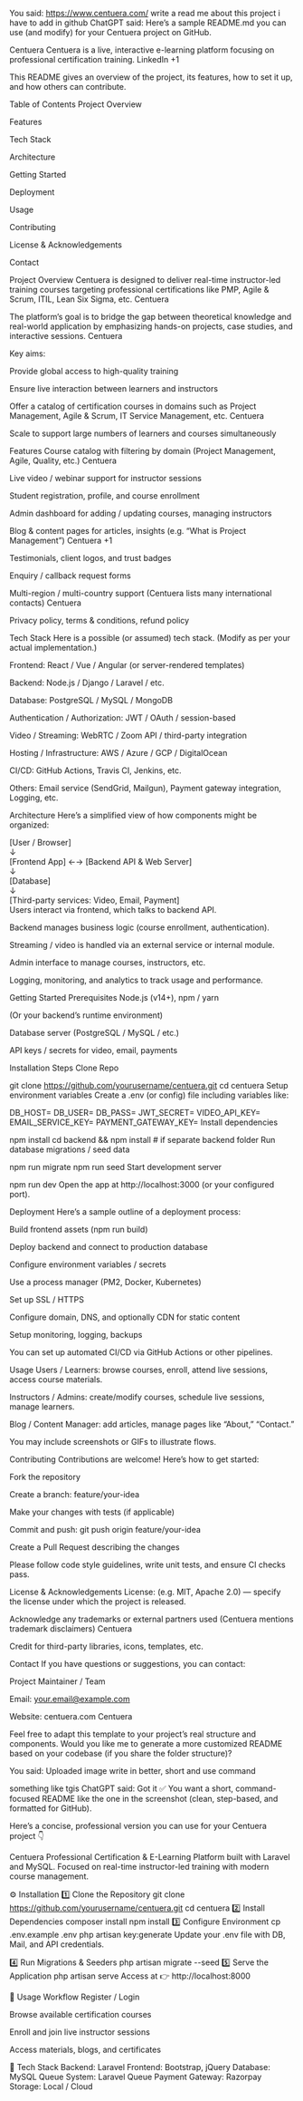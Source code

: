 
You said:
https://www.centuera.com/
write a read me about this project i have to add in github
ChatGPT said:
Here’s a sample README.md you can use (and modify) for your Centuera project on GitHub.

Centuera
Centuera is a live, interactive e-learning platform focusing on professional certification training. 
LinkedIn
+1

This README gives an overview of the project, its features, how to set it up, and how others can contribute.

Table of Contents
Project Overview

Features

Tech Stack

Architecture

Getting Started

Deployment

Usage

Contributing

License & Acknowledgements

Contact

Project Overview
Centuera is designed to deliver real-time instructor-led training courses targeting professional certifications like PMP, Agile & Scrum, ITIL, Lean Six Sigma, etc. 
Centuera

The platform’s goal is to bridge the gap between theoretical knowledge and real-world application by emphasizing hands-on projects, case studies, and interactive sessions. 
Centuera

Key aims:

Provide global access to high-quality training

Ensure live interaction between learners and instructors

Offer a catalog of certification courses in domains such as Project Management, Agile & Scrum, IT Service Management, etc. 
Centuera

Scale to support large numbers of learners and courses simultaneously

Features
Course catalog with filtering by domain (Project Management, Agile, Quality, etc.) 
Centuera

Live video / webinar support for instructor sessions

Student registration, profile, and course enrollment

Admin dashboard for adding / updating courses, managing instructors

Blog & content pages for articles, insights (e.g. “What is Project Management”) 
Centuera
+1

Testimonials, client logos, and trust badges

Enquiry / callback request forms

Multi-region / multi-country support (Centuera lists many international contacts) 
Centuera

Privacy policy, terms & conditions, refund policy

Tech Stack
Here is a possible (or assumed) tech stack. (Modify as per your actual implementation.)

Frontend: React / Vue / Angular (or server-rendered templates)

Backend: Node.js / Django / Laravel / etc.

Database: PostgreSQL / MySQL / MongoDB

Authentication / Authorization: JWT / OAuth / session-based

Video / Streaming: WebRTC / Zoom API / third-party integration

Hosting / Infrastructure: AWS / Azure / GCP / DigitalOcean

CI/CD: GitHub Actions, Travis CI, Jenkins, etc.

Others: Email service (SendGrid, Mailgun), Payment gateway integration, Logging, etc.

Architecture
Here’s a simplified view of how components might be organized:

[User / Browser]  
   ↓  
[Frontend App] ←→ [Backend API & Web Server]  
   ↓  
[Database]  
   ↓  
[Third-party services: Video, Email, Payment]  
Users interact via frontend, which talks to backend API.

Backend manages business logic (course enrollment, authentication).

Streaming / video is handled via an external service or internal module.

Admin interface to manage courses, instructors, etc.

Logging, monitoring, and analytics to track usage and performance.

Getting Started
Prerequisites
Node.js (v14+), npm / yarn

(Or your backend’s runtime environment)

Database server (PostgreSQL / MySQL / etc.)

API keys / secrets for video, email, payments

Installation Steps
Clone Repo

git clone https://github.com/yourusername/centuera.git
cd centuera
Setup environment variables
Create a .env (or config) file including variables like:

DB_HOST=
DB_USER=
DB_PASS=
JWT_SECRET=
VIDEO_API_KEY=
EMAIL_SERVICE_KEY=
PAYMENT_GATEWAY_KEY=
Install dependencies

npm install
cd backend && npm install   # if separate backend folder
Run database migrations / seed data

npm run migrate
npm run seed
Start development server

npm run dev
Open the app at http://localhost:3000 (or your configured port).

Deployment
Here’s a sample outline of a deployment process:

Build frontend assets (npm run build)

Deploy backend and connect to production database

Configure environment variables / secrets

Use a process manager (PM2, Docker, Kubernetes)

Set up SSL / HTTPS

Configure domain, DNS, and optionally CDN for static content

Setup monitoring, logging, backups

You can set up automated CI/CD via GitHub Actions or other pipelines.

Usage
Users / Learners: browse courses, enroll, attend live sessions, access course materials.

Instructors / Admins: create/modify courses, schedule live sessions, manage learners.

Blog / Content Manager: add articles, manage pages like “About,” “Contact.”

You may include screenshots or GIFs to illustrate flows.

Contributing
Contributions are welcome! Here’s how to get started:

Fork the repository

Create a branch: feature/your-idea

Make your changes with tests (if applicable)

Commit and push: git push origin feature/your-idea

Create a Pull Request describing the changes

Please follow code style guidelines, write unit tests, and ensure CI checks pass.

License & Acknowledgements
License: (e.g. MIT, Apache 2.0) — specify the license under which the project is released.

Acknowledge any trademarks or external partners used (Centuera mentions trademark disclaimers) 
Centuera

Credit for third-party libraries, icons, templates, etc.

Contact
If you have questions or suggestions, you can contact:

Project Maintainer / Team

Email: your.email@example.com

Website: centuera.com 
Centuera

Feel free to adapt this template to your project’s real structure and components. Would you like me to generate a more customized README based on your codebase (if you share the folder structure)?

You said:
Uploaded image
write in better, short and use command

something like tgis
ChatGPT said:
Got it ✅ You want a short, command-focused README like the one in the screenshot (clean, step-based, and formatted for GitHub).

Here’s a concise, professional version you can use for your Centuera project 👇

Centuera
Professional Certification & E-Learning Platform built with Laravel and MySQL.
Focused on real-time instructor-led training with modern course management.

⚙️ Installation
1️⃣ Clone the Repository
git clone https://github.com/yourusername/centuera.git
cd centuera
2️⃣ Install Dependencies
composer install
npm install
3️⃣ Configure Environment
cp .env.example .env
php artisan key:generate
Update your .env file with DB, Mail, and API credentials.

4️⃣ Run Migrations & Seeders
php artisan migrate --seed
5️⃣ Serve the Application
php artisan serve
Access at 👉 http://localhost:8000

🧩 Usage Workflow
Register / Login

Browse available certification courses

Enroll and join live instructor sessions

Access materials, blogs, and certificates

🧱 Tech Stack
Backend: Laravel
Frontend: Bootstrap, jQuery
Database: MySQL
Queue System: Laravel Queue
Payment Gateway: Razorpay
Storage: Local / Cloud

